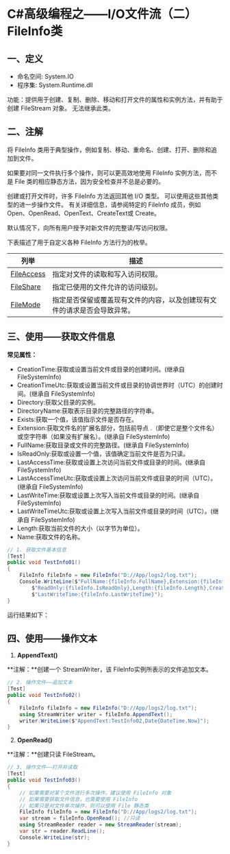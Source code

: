 # C#高级编程之——I/O文件流（二）FileInfo类

## 一、定义

- 命名空间:
System.IO
- 程序集:
System.Runtime.dll

功能：提供用于创建、复制、删除、移动和打开文件的属性和实例方法，并有助于创建 FileStream 对象。 无法继承此类。

## 二、注解

将 FileInfo 类用于典型操作，例如复制、移动、重命名、创建、打开、删除和追加到文件。

如果要对同一文件执行多个操作，则可以更高效地使用 FileInfo 实例方法，而不是 File 类的相应静态方法，因为安全检查并不总是必要的。

创建或打开文件时，许多 FileInfo 方法返回其他 I/O 类型。 可以使用这些其他类型的进一步操作文件。 有关详细信息，请参阅特定的 FileInfo 成员，例如 Open、OpenRead、OpenText、CreateText或 Create。

默认情况下，向所有用户授予对新文件的完整读/写访问权限。

下表描述了用于自定义各种 FileInfo 方法行为的枚举。

<div class="has-inner-focus"><table aria-label="表 1" class="table table-sm margin-top-none">
<thead>
<tr>
<th>列举</th>
<th>描述</th>
</tr>
</thead>
<tbody>
<tr>
<td><a href="https://learn.microsoft.com/zh-cn/dotnet/api/system.io.fileaccess?view=net-8.0" class="no-loc" data-linktype="relative-path">FileAccess</a></td>
<td>指定对文件的读取和写入访问权限。</td>
</tr>
<tr>
<td><a href="https://learn.microsoft.com/zh-cn/dotnet/api/system.io.fileshare?view=net-8.0" class="no-loc" data-linktype="relative-path">FileShare</a></td>
<td>指定已使用的文件允许的访问级别。</td>
</tr>
<tr>
<td><a href="https://learn.microsoft.com/zh-cn/dotnet/api/system.io.filemode?view=net-8.0" class="no-loc" data-linktype="relative-path">FileMode</a></td>
<td>指定是否保留或覆盖现有文件的内容，以及创建现有文件的请求是否会导致异常。</td>
</tr>
</tbody>
</table></div>

## 三、使用——获取文件信息

**常见属性：**

- CreationTime:获取或设置当前文件或目录的创建时间。(继承自 FileSystemInfo)
- CreationTimeUtc:获取或设置当前文件或目录的协调世界时（UTC）的创建时间。(继承自 FileSystemInfo)
- Directory:获取父目录的实例。
- DirectoryName:获取表示目录的完整路径的字符串。
- Exists:获取一个值，该值指示文件是否存在。
- Extension:获取文件名的扩展名部分，包括前导点 .（即使它是整个文件名）或空字符串（如果没有扩展名）。(继承自 FileSystemInfo)
- FullName:获取目录或文件的完整路径。(继承自 FileSystemInfo)
- IsReadOnly:获取或设置一个值，该值确定当前文件是否为只读。
- LastAccessTime:获取或设置上次访问当前文件或目录的时间。(继承自 FileSystemInfo)
- LastAccessTimeUtc:获取或设置上次访问当前文件或目录的时间（UTC）。(继承自 FileSystemInfo)
- LastWriteTime:获取或设置上次写入当前文件或目录的时间。(继承自 FileSystemInfo)
- LastWriteTimeUtc:获取或设置上次写入当前文件或目录的时间（UTC）。(继承自 FileSystemInfo)
- Length:获取当前文件的大小（以字节为单位）。
- Name:获取文件的名称。

```csharp
// 1. 获取文件基本信息
[Test]
public void TestInfo01()
{
    FileInfo fileInfo = new FileInfo("D://App/logs2/log.txt");
    Console.WriteLine($"FullName:{fileInfo.FullName},Extension:{fileInfo.Extension}," +
        $"ReadOnly:{fileInfo.IsReadOnly},Length:{fileInfo.Length},CreateTime:{fileInfo.CreationTime}," +
        $"LastWriteTime:{fileInfo.LastWriteTime}");
}
```

运行结果如下：

## 四、使用——操作文本

1. **AppendText()**

**注解：**创建一个 StreamWriter，该 FileInfo实例所表示的文件追加文本。

```csharp
// 2. 操作文件——追加文本
[Test]
public void TestInfo02()
{
    FileInfo fileInfo = new FileInfo("D://App/logs2/log.txt");
    using StreamWriter writer = fileInfo.AppendText();
    writer.WriteLine($"AppendText:TestInfo02,Date{DateTime.Now}");
}
```

2. **OpenRead()**

**注解：**创建只读 FileStream。

```csharp
// 3. 操作文件——打开并读取
[Test]
public void TestInfo03()
{
    // 如果需要对某个文件进行多次操作，建议使用 FileInfo 对象
    // 如果需要获取文件信息，也需要使用 FileInfo
    // 如果只是对文件单次操作，则可以使用 File 静态类
    FileInfo fileInfo = new FileInfo("D://App/logs2/log.txt");
    var stream = fileInfo.OpenRead(); //只读
    using StreamReader reader = new StreamReader(stream);
    var str = reader.ReadLine();
    Console.WriteLine(str);
}
```
